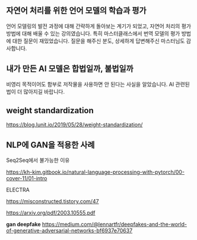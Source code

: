 ## 자연어 처리를 위한 언어 모델의 학습과 평가
언어 모델링의 발전 과정에 대해 간략하게 돌아보는 계기가 되었고, 자연어 처리의 평가 방법에 대해 배울 수 있는 강의였습니다. 특히 마스터클래스에서 번역 모델의 평가 방법에 대한 질문이 재밌었습니다. 질문을 해주신 분도, 상세하게 답변해주신 마스터님도 감사합니다.

## 내가 만든 AI 모델은 합법일까, 불법일까
비영리 목적이어도 함부로 저작물을 사용하면 안 된다는 사실을 알았습니다. AI 관련된 법이 더 많아지길 바랍니다.

## weight standardization
https://blog.lunit.io/2019/05/28/weight-standardization/

## NLP에 GAN을 적용한 사례
Seq2Seq에서 불가능한 이유

https://kh-kim.gitbook.io/natural-language-processing-with-pytorch/00-cover-11/01-intro

ELECTRA

https://misconstructed.tistory.com/47

https://arxiv.org/pdf/2003.10555.pdf

**gan deepfake**
https://medium.com/@lennartfr/deepfakes-and-the-world-of-generative-adversarial-networks-bf6937e70637
